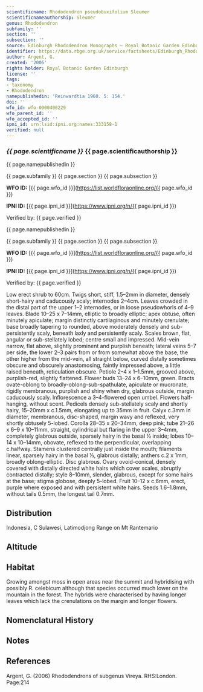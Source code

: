```yaml
---
scientificname: Rhododendron pseudobuxifolium Sleumer
scientificnameauthorship: Sleumer
genus: Rhododendron
subfamily: ''
section: ''
subsection: ''
source: Edinburgh Rhododendron Monographs – Royal Botanic Garden Edinburgh
identifier: https://data.rbge.org.uk/service/factsheets/Edinburgh_Rhododendron_Monographs.xhtml
author: Argent, G.
created: '2006'
rights holder: Royal Botanic Garden Edinburgh
license: ''
tags:
- taxonomy
- Rhododendron
namepublishedin: 'Reinwardtia 1960. 5: 154.'
doi: ''
wfo_id: wfo-0000400229
wfo_parent_id: ''
wfo_accepted_id: ''
ipni_id: urn:lsid:ipni.org:names:333158-1
verified: null
---
```

### _{{ page.scientificname }}_ {{ page.scientificauthorship }}
 {{ page.namepublishedin }}

{{ page.subfamily }} {{ page.section }} {{ page.subsection }}

**WFO ID:** [{{ page.wfo_id }}](https://list.worldfloraonline.org/{{ page.wfo_id }})

**IPNI ID:** [{{ page.ipni_id }}](https://www.ipni.org/n/{{ page.ipni_id }})

Verified by: {{ page.verified }}

 {{ page.namepublishedin }}

{{ page.subfamily }} {{ page.section }} {{ page.subsection }}

**WFO ID:** [{{ page.wfo_id }}](https://list.worldfloraonline.org/{{ page.wfo_id }})

**IPNI ID:** [{{ page.ipni_id }}](https://www.ipni.org/n/{{ page.ipni_id }})

Verified by: {{ page.verified }}



Low erect shrub to 60cm. Twigs short, stiff, 1.5–2mm in diameter, densely short-hairy and caducously scaly; internodes 2–4cm. Leaves crowded in the distal part of the upper 1–2 internodes, or in loose pseudowhorls of 4–9 leaves. Blade 10–25 x 7–14mm, elliptic to broadly elliptic; apex obtuse, often minutely apiculate; margin distinctly cartilaginous and minutely crenulate; base broadly tapering to rounded, above moderately densely and sub-persistently scaly, beneath laxly and persistently scaly. Scales brown, flat, angular or sub-stellately lobed; centre small and impressed. Mid-vein narrow, flat above, slightly prominent and purplish beneath; lateral veins 5–7 per side, the lower 2–3 pairs from or from somewhat above the base, the other higher from the mid-vein, all straight below, curved distally sometimes obscure and obscurely anastomosing, faintly impressed above, a little raised beneath, reticulation obscure. Petiole 2–4 x 1–1.5mm, grooved above, purplish-red, slightly flattened. Flower buds 13–24 x 6–10mm, green. Bracts ovate-oblong to broadly-oblong-sub-spathulate, apiculate or mucronate, rigidly membranous, purplish and shiny when dry, glabrous outside, margin caducously scaly. Inflorescence a 3–4-flowered open umbel. Flowers half-hanging, without scent. Pedicels densely sub-stellately scaly and shortly hairy, 15–20mm x c.1.5mm, elongating up to 35mm in fruit. Calyx c.3mm in diameter, membran­ous, disc-shaped, margin wavy and reflexed, very shortly obtusely 5-lobed. Corolla 28–35 x 20–34mm, deep pink; tube 21–26 x 6–9 x 10–11mm, straight, cylindrical but flaring in the upper 3–4mm, completely glabrous outside, sparsely hairy in the basal ½ inside; lobes 10–14 x 10–14mm, obovate, reflexed to the perpendicular, overlapping c.halfway. Stamens clustered centrally just inside the mouth; filaments linear, sparsely hairy in the basal 1⁄3, glabrous distally; anthers c.2 x 1mm, broadly oblong-elliptic. Disc glabrous. Ovary ovoid-conical, densely covered with distally directed white hairs which cover scales, abruptly contracted distally; style 8–10mm, slender, glabrous, except for some hairs at the base; stigma globose, deeply 5-lobed. Fruit 10–12 x c.6mm, erect, purple where exposed and with persistent white hairs. Seeds 1.6–1.8mm, without tails 0.5mm, the longest tail 0.7mm.

## Distribution
Indonesia, C Sulawesi, Latimodjong Range on Mt Rantemario

## Altitude


## Habitat
Growing amongst moss in open areas near the summit and hybridising with possibly R. celebicum although that species occurred much lower on the mountain in the forest. The hybrids were characterised by having longer leaves which lack the crenulations on the margin and longer flowers.

## Nomenclatural History

                       
## Notes


## References

Argent, G. (2006) Rhododendrons of subgenus Vireya. RHS:London. Page:214
